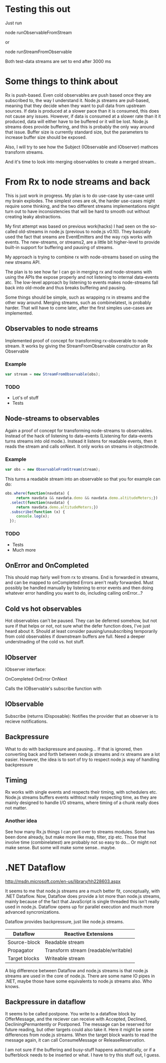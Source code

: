 # Testing this out
Just run 

node runObservableFromStream 

or

node runStreamFromObservable 


Both test-data streams are set to end after 3000 ms

# Some things to think about

Rx is push-based. Even cold observables are push based once they are subscribed to, the way I understand it. Node.js streams are pull-based, meaning that they decide when they want to pull data from upstream sources. If data is produced at a slower pace than it is consumed, this does not cause any issues. However, if data is consumed at a slower rate than it it produced, data will either have to be buffered or it will be lost. Node.js streams does provide buffering, and this is probably the only way around that issue. Buffer size is currently standard size, but the parameters to increase buffer size should be exposed.

Also, I will try to see how the Subject (IObservable and IObserver) mathces transform streams.

And it's time to look into merging observables to create a merged stream..

# From Rx to node streams and back
This is just work in progress. My plan is to do use-case by use-case until my brain explodes. The simplest ones are ok, the harder use-cases might require some thinking, and the two different streams implementations might turn out to have inconsistencies that will be hard to smooth out without creating leaky abstractions.

My first attempt was based on previous work(hacks) I had seen on the so-called old-streams in node.js (previous to node.js v0.10). They basically used the fact that sreams are EventEmitters and the way rxjs works with events. The new-streams, or streams2, are a little bit higher-level to provide built-in support for buffering and pausing of streams.

My approach is trying to combine rx with node-streams based on using the new streams API.

The plan is to see how far I can go in merging rx and node-streams with using the APIs the expose properly and not listening to internal data-events atc. The low-level approach by listening to events makes node-streams fall back into old-mode and thus breaks buffering and pausing.

Some things should be simple, such as wrapping rx in streams and the other way around. Merging streams, such as combinelatest, is probably harder. That will have to come later, after the first simples use-cases are implemented.

## Observables to node streams
Implemented proof of concept for transforming rx-obsverable to node stream.
It works by giving the StreamFromObservable constructor an Rx Observable 

### Example 
```javascript
var stream = new StreamFromObservable(obs);
```

### TODO
* Lot's of stuff
* Tests

## Node-streams to observables
Again a proof of concept for transforming node-streams to observables. Instead of the hack of listening to data-events (Listening for data-events turns streams into old mode.). Instead it listens for readable events, then it reads the stream and calls onNext. It only works on streams in objectmode.

### Example 
```javascript
var obs = new ObservableFromStream(stream);
```
This turns a readable stream into an observable so that you for example can do:

```javascript
obs.where(function(navdata) { 
     return navdata && navdata.demo && navdata.demo.altitudeMeters;})
  .select(function(navdata) { 
     return navdata.demo.altitudeMeters;})
  .subscribe(function (x) {
     console.log(x);
  });
```

### TODO
* Tests
* Much more 

## OnError and OnCompleted
This should map fairly well from rx to streams.
End is forwarded in streams, and can be mapped to onCompleted
Errors aren't really forwarded. Must possibly be handled manually by listening to error events and then doing whatever
error handling you want to do, including calling onError...?

## Cold vs hot observables
Hot observables can't be paused. They can be deferred somehow, but not sure if that helps or not, not sure what the defer function does, I've just heard about it. Should at least consider pausing/unsubscribing temporarily from cold observables if downstream buffers are full. Need a deeper understnading of the cold vs. hot stuff.

## IObserver
IObserver interface:

OnCompleted
OnError
OnNext

Calls the IOBservable's subscribe function with 
## IObservable
Subscribe (returns IDisposable): Notifies the provider that an observer is to recieve notifications. 

## Backpressure 
What to do with backpressure and pausing...
If that is ignored, then converting back and forth between node.js streams and rx streams are a lot easier.
However, the idea is to sort of try to respect node.js way of handling backpressure

## Timing

Rx works with single events and respects their timing, with schedulers etc. Node.js streams buffers events withtout really respecting time, as they are mainly designed to handle I/O streams, where timing of a chunk really does not matter. 

### Another idea

See how many Rx.js things I can port over to streams modules. Some has been done already, but make more like map, filter, zip etc. Those that involve time (combinelatest) are probably not so easy to do... Or might not make sense. But some will make some sense.. maybe.

# .NET Dataflow 

http://msdn.microsoft.com/en-us/library/hh228603.aspx


It seems to me that node.js streams are a much better fit, conceptually, with .NET Dataflow. Now, Dataflow does provide a lot more than node.js streams, mainly because of the fact that JavaScript is single threaded this isn't really used in node.js. Dataflow opens up for parallel execution and much more advanced syncronizations.

Dataflow provides backpressure, just like node.js streams.


Dataflow | Reactive Extensions
--- | ---
Source-block| Readable stream
Propagator| Transform stream (readable/writable)
Target blocks| Writeable stream

A big difference between Dataflow and node.js streams is that node.js streams are used in the core of node.js. There are some name IO pipes in .NET, maybe those have some equivalents to node.js streams also. Who knows. 

## Backpressure in dataflow
It seems to be called postpone. You write to a dataflow block by OfferMessage, and the reciever can receive with Accepted, Declined, DecliningPermantently or Postponed. The message can be reserved for future reading, but other targets could also take it. Here it might be some differences from node.js streams. When the target block wants to read the message again, it can call ConsumeMessage or ReleaseReservation. 

I am not sure if the buffering and busy-stuff happens automatically, or if a bufferblock needs to be inserted or what. I have to try this stuff out, I guess.
